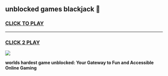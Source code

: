 
## unblocked games blackjack 👋
<h3>
<a href="https://premium.freeplayer.one?title=unblocked_games_blackjack&ref=13F">CLICK TO PLAY</a></h3>
<hr>

<h3>
<a href="https://premium.freeplayer.one?title=unblocked_games_blackjack&ref=13F">CLICK 2 PLAY</a>
  
</h3>

<a href="https://premium.freeplayer.one?title=unblocked_games_blackjack&ref=12F/"><img src="https://clearcache.store/games.png"></a>


**worlds hardest game unblocked: Your Gateway to Fun and Accessible Online Gaming**
